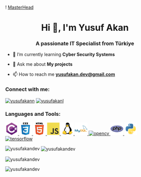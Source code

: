 
! [MasterHead](https://media.licdn.com/dms/image/v2/D4E16AQE_l1lcvWIbyQ/profile-displaybackgroundimage-shrink_350_1400/B4EZgD3vD7GoAc-/0/1752411600070?e=1756944000&v=beta&t=lYBARKh6upNPe1dqKLclikdJq3cygMwBAJS16cfA-Wk)



<h1 align="center">Hi 👋, I'm Yusuf Akan</h1>
<h3 align="center">A passionate IT Specialist from Türkiye</h3>


- 🌱 I’m currently learning **Cyber Security Systems**

- 💬 Ask me about **My projects**

- 📫 How to reach me **yusufakan.dev@gmail.com**

<h3 align="left">Connect with me:</h3>
<p align="left">
<a href="https://linkedin.com/in/yusufakann" target="blank"><img align="center" src="https://raw.githubusercontent.com/rahuldkjain/github-profile-readme-generator/master/src/images/icons/Social/linked-in-alt.svg" alt="yusufakann" height="30" width="40" /></a>
<a href="https://instagram.com/yusufakanl" target="blank"><img align="center" src="https://raw.githubusercontent.com/rahuldkjain/github-profile-readme-generator/master/src/images/icons/Social/instagram.svg" alt="yusufakanl" height="30" width="40" /></a>
</p>

<h3 align="left">Languages and Tools:</h3>
<p align="left"> <a href="https://www.w3schools.com/cs/" target="_blank" rel="noreferrer"> <img src="https://raw.githubusercontent.com/devicons/devicon/master/icons/csharp/csharp-original.svg" alt="csharp" width="40" height="40"/> </a> <a href="https://www.w3schools.com/css/" target="_blank" rel="noreferrer"> <img src="https://raw.githubusercontent.com/devicons/devicon/master/icons/css3/css3-original-wordmark.svg" alt="css3" width="40" height="40"/> </a> <a href="https://www.w3.org/html/" target="_blank" rel="noreferrer"> <img src="https://raw.githubusercontent.com/devicons/devicon/master/icons/html5/html5-original-wordmark.svg" alt="html5" width="40" height="40"/> </a> <a href="https://developer.mozilla.org/en-US/docs/Web/JavaScript" target="_blank" rel="noreferrer"> <img src="https://raw.githubusercontent.com/devicons/devicon/master/icons/javascript/javascript-original.svg" alt="javascript" width="40" height="40"/> </a> <a href="https://www.linux.org/" target="_blank" rel="noreferrer"> <img src="https://raw.githubusercontent.com/devicons/devicon/master/icons/linux/linux-original.svg" alt="linux" width="40" height="40"/> </a> <a href="https://www.mysql.com/" target="_blank" rel="noreferrer"> <img src="https://raw.githubusercontent.com/devicons/devicon/master/icons/mysql/mysql-original-wordmark.svg" alt="mysql" width="40" height="40"/> </a> <a href="https://opencv.org/" target="_blank" rel="noreferrer"> <img src="https://www.vectorlogo.zone/logos/opencv/opencv-icon.svg" alt="opencv" width="40" height="40"/> </a> <a href="https://www.php.net" target="_blank" rel="noreferrer"> <img src="https://raw.githubusercontent.com/devicons/devicon/master/icons/php/php-original.svg" alt="php" width="40" height="40"/> </a> <a href="https://www.python.org" target="_blank" rel="noreferrer"> <img src="https://raw.githubusercontent.com/devicons/devicon/master/icons/python/python-original.svg" alt="python" width="40" height="40"/> </a> <a href="https://www.tensorflow.org" target="_blank" rel="noreferrer"> <img src="https://www.vectorlogo.zone/logos/tensorflow/tensorflow-icon.svg" alt="tensorflow" width="40" height="40"/> </a> </p>

<p><img align="left" src="https://github-readme-stats.vercel.app/api/top-langs?username=yusufakandev&show_icons=true&locale=en&layout=compact" alt="yusufakandev" /></p>

<p>&nbsp;<img align="center" src="https://github-readme-stats.vercel.app/api?username=yusufakandev&show_icons=true&locale=en" alt="yusufakandev" /></p>

<p><img align="center" src="https://github-readme-streak-stats.herokuapp.com/?user=yusufakandev&" alt="yusufakandev" /></p>

<p align="left"> <img src="https://komarev.com/ghpvc/?username=yusufakandev&label=Profile%20views&color=0e75b6&style=flat" alt="yusufakandev" /> </p>
